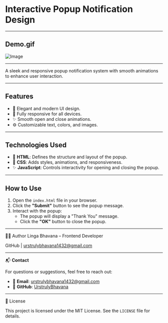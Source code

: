 # Interactive Popup Notification Design

---

## Demo.gif

![Image](https://github.com/user-attachments/assets/22ab23a6-2160-455e-8bb5-6548b2fa3356)

---

A sleek and responsive popup notification system with smooth animations to enhance user interaction.

---

## Features
- 🌟 Elegant and modern UI design.
- 🚀 Fully responsive for all devices.
- ✨ Smooth open and close animations.
- ⚙️ Customizable text, colors, and images.

---

## Technologies Used
- 🎨 **HTML**: Defines the structure and layout of the popup.
- 🎨 **CSS**: Adds styles, animations, and responsiveness.
- ✨ **JavaScript**: Controls interactivity for opening and closing the popup.

---

## How to Use

1. Open the `index.html` file in your browser.
2. Click the **"Submit"** button to see the popup message.
3. Interact with the popup:
   - The popup will display a "Thank You" message.
   - Click the **"OK"** button to close the popup.

---

🙋‍♀️ Author
Linga Bhavana – Frontend Developer

GitHub | urstrulybhavana1432@gmail.com

---


📬 **Contact**

For questions or suggestions, feel free to reach out:

- 📧 **Email**: [urstrulybhavana1432@gmail.com](mailto:urstrulybhavana1432@gmail.com)  
- 🐙 **GitHub**: [UrstrulyBhavana](https://github.com/UrstrulyBhavana)


---

📜 License

This project is licensed under the MIT License. See the `LICENSE` file for details.

